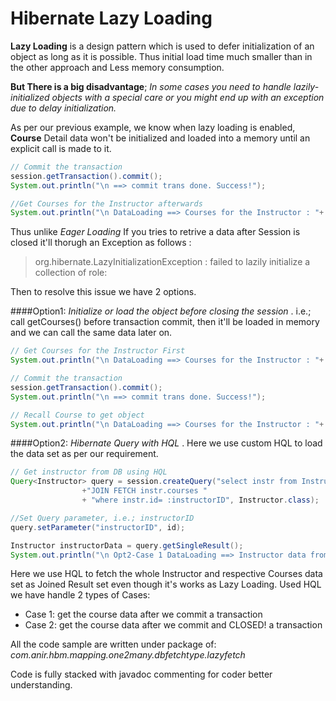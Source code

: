 # Hibernate Lazy Loading

**Lazy Loading** is a design pattern which is used to defer initialization of an object as long as it is possible. Thus initial load time much smaller than in the other approach and Less memory consumption.

**But There is a big disadvantage**; *In some cases you need to handle lazily-initialized objects with a special care or you might end up with an exception due to delay initialization.*

As per our previous example, we know when lazy loading is enabled, **Course** Detail data won't be initialized and loaded into a memory until an explicit call is made to it.
```java
// Commit the transaction
session.getTransaction().commit();
System.out.println("\n ==> commit trans done. Success!");

//Get Courses for the Instructor afterwards
System.out.println("\n DataLoading ==> Courses for the Instructor : "+ instructorData.getCourses());
``` 
Thus unlike *Eager Loading*  If you tries to retrive a data after Session is closed it'll thorugh an Exception as follows : 
>  org.hibernate.LazyInitializationException : failed to lazily initialize a collection of role:

Then to resolve this issue we have 2 options.

####Option1: 
*Initialize or load the object before closing the session* .
i.e.; call getCourses() before transaction commit, then it'll be loaded in memory and we can call the same data later on. 

```java
// Get Courses for the Instructor First
System.out.println("\n DataLoading ==> Courses for the Instructor : "+ instructorData.getCourses());

// Commit the transaction
session.getTransaction().commit();
System.out.println("\n ==> commit trans done. Success!");

// Recall Course to get object
System.out.println("\n DataLoading ==> Courses for the Instructor : "+ instructorData.getCourses());
``` 

####Option2: 
*Hibernate Query with HQL* .
Here we use custom HQL to load the data set as per our requirement.

```java
// Get instructor from DB using HQL
Query<Instructor> query = session.createQuery("select instr from Instructor instr "
				+"JOIN FETCH instr.courses "
				+ "where instr.id= :instructorID", Instructor.class);

//Set Query parameter, i.e.; instructorID
query.setParameter("instructorID", id);

Instructor instructorData = query.getSingleResult();
System.out.println("\n Opt2-Case 1 DataLoading ==> Instructor data from object: " + instructorData);
```

Here we use HQL to fetch the whole Instructor and respective Courses data set as Joined Result set even though it's works as Lazy Loading. 
Used HQL we have handle 2 types of Cases:
- Case 1: get the course data after we commit a transaction
- Case 2: get the course data after we commit and CLOSED! a transaction

All the code sample are written under package of:
		*com.anir.hbm.mapping.one2many.dbfetchtype.lazyfetch*

Code is fully stacked with javadoc commenting for coder better understanding.